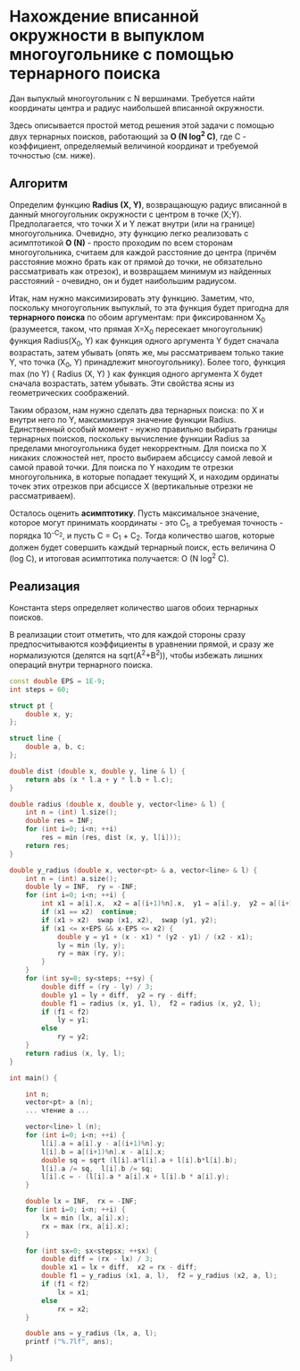 # Нахождение вписанной окружности в выпуклом многоугольнике с помощью тернарного поиска

Дан выпуклый многоугольник с N вершинами. Требуется найти координаты центра и радиус наибольшей вписанной окружности.

Здесь описывается простой метод решения этой задачи с помощью двух тернарных поисков, работающий за **O (N log<sup>2</sup> C)**, где C - коэффициент, определяемый величиной координат и требуемой точностью (см. ниже).

## Алгоритм

Определим функцию **Radius (X, Y)**, возвращающую радиус вписанной в данный многоугольник окружности с центром в точке (X;Y). Предполагается, что точки X и Y лежат внутри (или на границе) многоугольника. Очевидно, эту функцию легко реализовать с асимптотикой **O (N)** - просто проходим по всем сторонам многоугольника, считаем для каждой расстояние до центра (причём расстояние можно брать как от прямой до точки, не обязательно рассматривать как отрезок), и возвращаем минимум из найденных расстояний - очевидно, он и будет наибольшим радиусом.

Итак, нам нужно максимизировать эту функцию. Заметим, что, поскольку многоугольник выпуклый, то эта функция будет пригодна для **тернарного поиска** по обоим аргументам: при фиксированном X<sub>0</sub> (разумеется, таком, что прямая X=X<sub>0</sub> пересекает многоугольник) функция Radius(X<sub>0</sub>, Y) как функция одного аргумента Y будет сначала возрастать, затем убывать (опять же, мы рассматриваем только такие Y, что точка (X<sub>0</sub>, Y) принадлежит многоугольнику). Более того, функция max (по Y) { Radius (X, Y) } как функция одного аргумента X будет сначала возрастать, затем убывать. Эти свойства ясны из геометрических соображений.

Таким образом, нам нужно сделать два тернарных поиска: по X и внутри него по Y, максимизируя значение функции Radius. Единственный особый момент - нужно правильно выбирать границы тернарных поисков, поскольку вычисление функции Radius за пределами многоугольника будет некорректным. Для поиска по X никаких сложностей нет, просто выбираем абсциссу самой левой и самой правой точки. Для поиска по Y находим те отрезки многоугольника, в которые попадает текущий X, и находим ординаты точек этих отрезков при абсциссе X (вертикальные отрезки не рассматриваем).

Осталось оценить **асимптотику**. Пусть максимальное значение, которое могут принимать координаты - это C<sub>1</sub>, а требуемая точность - порядка 10<sup>-C<sub>2</sub></sup>, и пусть C = C<sub>1</sub> + C<sub>2</sub>. Тогда количество шагов, которые должен будет совершить каждый тернарный поиск, есть величина O (log C), и итоговая асимптотика получается: O (N log<sup>2</sup> C).

## Реализация

Константа steps определяет количество шагов обоих тернарных поисков.

В реализации стоит отметить, что для каждой стороны сразу предпосчитываются коэффициенты в уравнении прямой, и сразу же нормализуются (делятся на sqrt(A<sup>2</sup>+B<sup>2</sup>)), чтобы избежать лишних операций внутри тернарного поиска.

<!--- TODO: specify code snippet id -->
``` cpp
const double EPS = 1E-9;
int steps = 60;

struct pt {
    double x, y;
};

struct line {
    double a, b, c;
};

double dist (double x, double y, line & l) {
    return abs (x * l.a + y * l.b + l.c);
}

double radius (double x, double y, vector<line> & l) {
    int n = (int) l.size();
    double res = INF;
    for (int i=0; i<n; ++i)
        res = min (res, dist (x, y, l[i]));
    return res;
}

double y_radius (double x, vector<pt> & a, vector<line> & l) {
    int n = (int) a.size();
    double ly = INF,  ry = -INF;
    for (int i=0; i<n; ++i) {
        int x1 = a[i].x,  x2 = a[(i+1)%n].x,  y1 = a[i].y,  y2 = a[(i+1)%n].y;
        if (x1 == x2)  continue;
        if (x1 > x2)  swap (x1, x2),  swap (y1, y2);
        if (x1 <= x+EPS && x-EPS <= x2) {
            double y = y1 + (x - x1) * (y2 - y1) / (x2 - x1);
            ly = min (ly, y);
            ry = max (ry, y);
        }
    }
    for (int sy=0; sy<steps; ++sy) {
        double diff = (ry - ly) / 3;
        double y1 = ly + diff,  y2 = ry - diff;
        double f1 = radius (x, y1, l),  f2 = radius (x, y2, l);
        if (f1 < f2)
            ly = y1;
        else
            ry = y2;
    }
    return radius (x, ly, l);
}

int main() {

    int n;
    vector<pt> a (n);
    ... чтение a ...

    vector<line> l (n);
    for (int i=0; i<n; ++i) {
        l[i].a = a[i].y - a[(i+1)%n].y;
        l[i].b = a[(i+1)%n].x - a[i].x;
        double sq = sqrt (l[i].a*l[i].a + l[i].b*l[i].b);
        l[i].a /= sq,  l[i].b /= sq;
        l[i].c = - (l[i].a * a[i].x + l[i].b * a[i].y);
    }

    double lx = INF,  rx = -INF;
    for (int i=0; i<n; ++i) {
        lx = min (lx, a[i].x);
        rx = max (rx, a[i].x);
    }

    for (int sx=0; sx<stepsx; ++sx) {
        double diff = (rx - lx) / 3;
        double x1 = lx + diff,  x2 = rx - diff;
        double f1 = y_radius (x1, a, l),  f2 = y_radius (x2, a, l);
        if (f1 < f2)
            lx = x1;
        else
            rx = x2;
    }

    double ans = y_radius (lx, a, l);
    printf ("%.7lf", ans);

}
```
